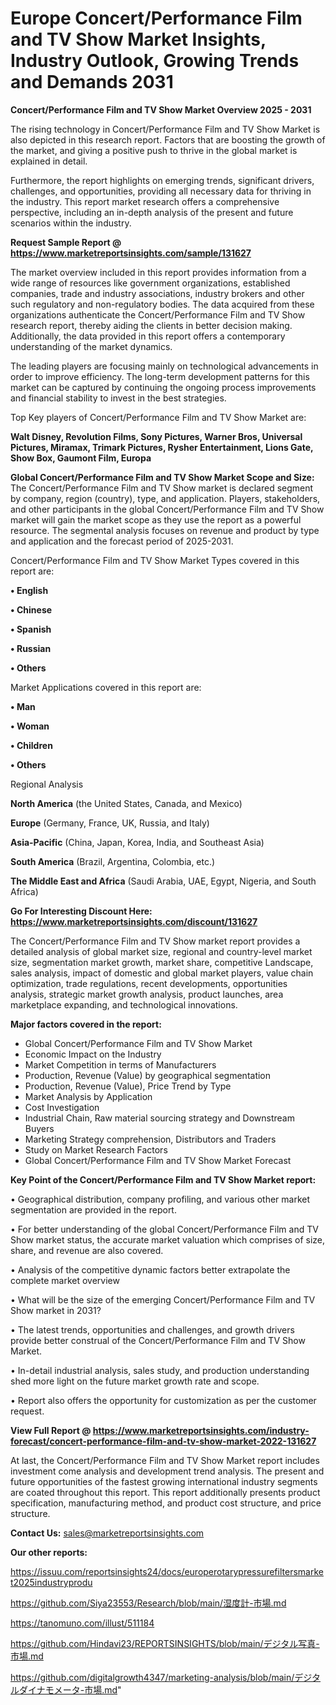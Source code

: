 # Europe Concert/Performance Film and TV Show Market Insights, Industry Outlook, Growing Trends and Demands 2031

<Strong> Concert/Performance Film and TV Show Market Overview 2025 - 2031</strong>

The rising technology in Concert/Performance Film and TV Show Market is also depicted in this research report. Factors that are boosting the growth of the market, and giving a positive push to thrive in the global market is explained in detail.

Furthermore, the report highlights on emerging trends, significant drivers, challenges, and opportunities, providing all necessary data for thriving in the industry. This report market research offers a comprehensive perspective, including an in-depth analysis of the present and future scenarios within the industry.

<strong>Request Sample Report @ <a href=https://www.marketreportsinsights.com/sample/131627>https://www.marketreportsinsights.com/sample/131627</a></strong>

The market overview included in this report provides information from a wide range of resources like government organizations, established companies, trade and industry associations, industry brokers and other such regulatory and non-regulatory bodies. The data acquired from these organizations authenticate the Concert/Performance Film and TV Show research report, thereby aiding the clients in better decision making. Additionally, the data provided in this report offers a contemporary understanding of the market dynamics.

The leading players are focusing mainly on technological advancements in order to improve efficiency. The long-term development patterns for this market can be captured by continuing the ongoing process improvements and financial stability to invest in the best strategies.

Top Key players of Concert/Performance Film and TV Show Market are:

<strong>Walt Disney, Revolution Films, Sony Pictures, Warner Bros, Universal Pictures, Miramax, Trimark Pictures, Rysher Entertainment, Lions Gate, Show Box, Gaumont Film, Europa</strong>

<strong><b>Global Concert/Performance Film and TV Show Market Scope and Size:</b></strong>
The Concert/Performance Film and TV Show market is declared segment by company, region (country), type, and application. Players, stakeholders, and other participants in the global Concert/Performance Film and TV Show market will gain the market scope as they use the report as a powerful resource. The segmental analysis focuses on revenue and product by type and application and the forecast period of 2025-2031.

Concert/Performance Film and TV Show Market Types covered in this report are:

<strong>• English

• Chinese

• Spanish

• Russian

• Others</strong>

Market Applications covered in this report are:

<strong>• Man

• Woman

• Children

• Others</strong> 

Regional Analysis

<strong>North America</strong> (the United States, Canada, and Mexico)

<strong>Europe</strong> (Germany, France, UK, Russia, and Italy)

<strong>Asia-Pacific</strong> (China, Japan, Korea, India, and Southeast Asia)

<strong>South America</strong> (Brazil, Argentina, Colombia, etc.)

<strong>The Middle East and Africa</strong> (Saudi Arabia, UAE, Egypt, Nigeria, and South Africa)

<strong>Go For Interesting Discount Here: <a href=https://www.marketreportsinsights.com/discount/131627>https://www.marketreportsinsights.com/discount/131627</a></strong>

The Concert/Performance Film and TV Show market report provides a detailed analysis of global market size, regional and country-level market size, segmentation market growth, market share, competitive Landscape, sales analysis, impact of domestic and global market players, value chain optimization, trade regulations, recent developments, opportunities analysis, strategic market growth analysis, product launches, area marketplace expanding, and technological innovations.

<strong><b>Major factors covered in the report:</b></strong>
<ul>
  <li>Global Concert/Performance Film and TV Show Market </li>
  <li>Economic Impact on the Industry</li>
  <li>Market Competition in terms of Manufacturers</li>
  <li>Production, Revenue (Value) by geographical segmentation</li>
  <li>Production, Revenue (Value), Price Trend by Type</li>
  <li>Market Analysis by Application</li>
  <li>Cost Investigation</li>
  <li>Industrial Chain, Raw material sourcing strategy and Downstream Buyers</li>
  <li>Marketing Strategy comprehension, Distributors and Traders</li>
  <li>Study on Market Research Factors</li>
  <li>Global Concert/Performance Film and TV Show Market Forecast</li>
</ul>

<strong><b>Key Point of the Concert/Performance Film and TV Show Market report:</b></strong>

• Geographical distribution, company profiling, and various other market segmentation are provided in the report.

• For better understanding of the global Concert/Performance Film and TV Show market status, the accurate market valuation which comprises of size, share, and revenue are also covered.

• Analysis of the competitive dynamic factors better extrapolate the complete market overview

• What will be the size of the emerging Concert/Performance Film and TV Show market in 2031?

• The latest trends, opportunities and challenges, and growth drivers provide better construal of the Concert/Performance Film and TV Show Market.

• In-detail industrial analysis, sales study, and production understanding shed more light on the future market growth rate and scope.

• Report also offers the opportunity for customization as per the customer request.

<strong><b>View Full Report @ <a href=https://www.marketreportsinsights.com/industry-forecast/concert-performance-film-and-tv-show-market-2022-131627>https://www.marketreportsinsights.com/industry-forecast/concert-performance-film-and-tv-show-market-2022-131627</a></b></strong>


At last, the Concert/Performance Film and TV Show Market report includes investment come analysis and development trend analysis. The present and future opportunities of the fastest growing international industry segments are coated throughout this report. This report additionally presents product specification, manufacturing method, and product cost structure, and price structure.

<strong>Contact Us:</strong>
sales@marketreportsinsights.com

<strong>Our other reports:</strong>

<a href=https://issuu.com/reportsinsights24/docs/europerotarypressurefiltersmarket2025industryprodu>https://issuu.com/reportsinsights24/docs/europerotarypressurefiltersmarket2025industryprodu</a>

<a href=https://github.com/Siya23553/Research/blob/main/湿度計-市場.md>https://github.com/Siya23553/Research/blob/main/湿度計-市場.md</a>

<a href=https://tanomuno.com/illust/511184>https://tanomuno.com/illust/511184</a>

<a href=https://github.com/Hindavi23/REPORTSINSIGHTS/blob/main/デジタル写真-市場.md>https://github.com/Hindavi23/REPORTSINSIGHTS/blob/main/デジタル写真-市場.md</a>

<a href=https://github.com/digitalgrowth4347/marketing-analysis/blob/main/デジタルダイナモメータ-市場.md>https://github.com/digitalgrowth4347/marketing-analysis/blob/main/デジタルダイナモメータ-市場.md</a>"
